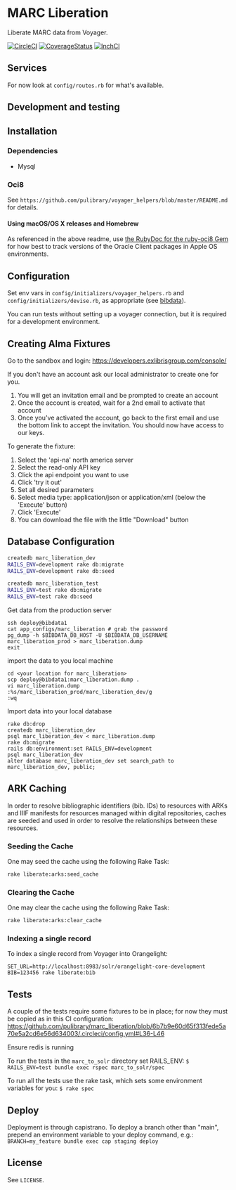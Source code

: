 # MARC Liberation

Liberate MARC data from Voyager.

[![CircleCI](https://circleci.com/gh/pulibrary/marc_liberation.svg?style=svg)](https://circleci.com/gh/pulibrary/marc_liberation)
[![CoverageStatus](https://coveralls.io/repos/github/pulibrary/marc_liberation/badge.svg?branch=main)](https://coveralls.io/github/pulibrary/marc_liberation?branch=main)
[![InchCI](https://inch-ci.org/github/pulibrary/marc_liberation.svg?branch=main)](https://inch-ci.org/github/pulibrary/marc_liberation)

## Services

For now look at `config/routes.rb` for what's available.

## Development and testing

## Installation

### Dependencies
  * Mysql

### Oci8

See `https://github.com/pulibrary/voyager_helpers/blob/master/README.md` for details.

#### Using macOS/OS X releases and Homebrew

As referenced in the above readme, use [the RubyDoc for the ruby-oci8 Gem](http://www.rubydoc.info/github/kubo/ruby-oci8/file/docs/install-on-osx.md#Install_Oracle_Instant_Client_Packages) for how best to track versions of the Oracle Client packages in Apple OS environments.

## Configuration

Set env vars in `config/initializers/voyager_helpers.rb` and `config/initializers/devise.rb`, as appropriate (see [bibdata](https://github.com/pulibrary/princeton_ansible/blob/main/group_vars/bibdata/vault.yml)).

You can run tests without setting up a voyager connection, but it is required for a development environment.

## Creating Alma Fixtures

Go to the sandbox and login:
https://developers.exlibrisgroup.com/console/

If you don't have an account ask our local administrator to create one for you.

1. You will get an invitation email and be prompted to create an account
1. Once the account is created, wait for a 2nd email to activate that account
1. Once you've activated the account, go back to the first email and use the
   bottom link to accept the invitation. You should now have access to our keys.

To generate the fixture:

1. Select the 'api-na' north america server
1. Select the read-only API key
1. Click the api endpoint you want to use
1. Click 'try it out'
1. Set all desired parameters
1. Select media type: application/json or application/xml (below the 'Execute'
   button)
1. Click 'Execute'
1. You can download the file with the little "Download" button

## Database Configuration

```bash
createdb marc_liberation_dev
RAILS_ENV=development rake db:migrate
RAILS_ENV=development rake db:seed

createdb marc_liberation_test
RAILS_ENV=test rake db:migrate
RAILS_ENV=test rake db:seed
```

Get data from the production server
```
ssh deploy@bibdata1
cat app_configs/marc_liberation # grab the password
pg_dump -h $BIBDATA_DB_HOST -U $BIBDATA_DB_USERNAME marc_liberation_prod > marc_liberation.dump
exit
```
import the data to you local machine
```
cd <your location for marc_liberation>
scp deploy@bibdata1:marc_liberation.dump .
vi marc_liberation.dump
:%s/marc_liberation_prod/marc_liberation_dev/g
:wq
```
Import data into your local database
```
rake db:drop
createdb marc_liberation_dev
psql marc_liberation_dev < marc_liberation.dump
rake db:migrate
rails db:environment:set RAILS_ENV=development
psql marc_liberation_dev
alter database marc_liberation_dev set search_path to marc_liberation_dev, public;
```

## ARK Caching

In order to resolve bibliographic identifiers (bib. IDs) to resources with ARKs and IIIF manifests for resources managed within digital repositories, caches are seeded and used in order to resolve the relationships between these resources.

### Seeding the Cache

One may seed the cache using the following Rake Task:
```bash
rake liberate:arks:seed_cache
```

### Clearing the Cache

One may clear the cache using the following Rake Task:
```bash
rake liberate:arks:clear_cache
```

### Indexing a single record

To index a single record from Voyager into Orangelight:

```
SET_URL=http://localhost:8983/solr/orangelight-core-development BIB=123456 rake liberate:bib
```

## Tests

A couple of the tests require some fixtures to be in place; for now they must be copied as in this CI configuration: https://github.com/pulibrary/marc_liberation/blob/6b7b9e60d65f313fede5a70e5a2cd6e56d634003/.circleci/config.yml#L36-L46

Ensure redis is running

To run the tests in the `marc_to_solr` directory set RAILS_ENV:
`$ RAILS_ENV=test bundle exec rspec marc_to_solr/spec`

To run all the tests use the rake task, which sets some environment variables for you:
`$ rake spec`

## Deploy
Deployment is through capistrano. To deploy a branch other than "main", prepend an environment variable to your deploy command, e.g.:
`BRANCH=my_feature bundle exec cap staging deploy`

## License

See `LICENSE`.
